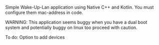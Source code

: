 Simple Wake-Up-Lan application using Native C++ and Kotlin.
You must configure them mac-address in code.

WARNING: This application seems buggy when you have a dual boot system and potentially buggy on linux too proceed with caution. 

To do:
Option to add devices
